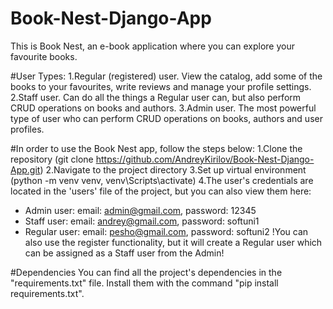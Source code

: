 # Book-Nest-Django-App
This is Book Nest, an e-book application where you can explore your favourite books.

#User Types:
1.Regular (registered) user. View the catalog, add some of the books to your favourites, write reviews and manage your profile settings.
2.Staff user. Can do all the things a Regular user can, but also perform CRUD operations on books and authors.
3.Admin user. The most powerful type of user who can perform CRUD operations on books, authors and user profiles.

#In order to use the Book Nest app, follow the steps below:
1.Clone the repository (git clone https://github.com/AndreyKirilov/Book-Nest-Django-App.git)
2.Navigate to the project directory
3.Set up virtual environment (python -m venv venv, venv\Scripts\activate)
4.The user's credentials are located in the 'users' file of the project, but you can also view them here:
  - Admin user: email: admin@gmail.com, password: 12345
  - Staff user: email: andrey@gmail.com, password: softuni1
  - Regular user: email: pesho@gmail.com, password: softuni2
  !You can also use the register functionality, but it will create a Regular user which can be assigned as a Staff user from the Admin!

#Dependencies
You can find all the project's dependencies in the "requirements.txt" file. Install them with the command "pip install requirements.txt".
